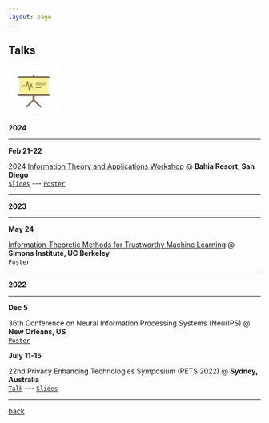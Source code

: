 ```yaml
---
layout: page
---
```


## Talks

<img src="assets/fig/talk.png" alt="drawing" width="100"/>

**2024**

---
**Feb 21-22**  

2024 [Information Theory and Applications Workshop](https://ita.ucsd.edu/workshop/) @ **Bahia Resort, San Diego**  
[`Slides`](https://drive.google.com/file/d/1qHEB-8SMcvrub9inBWjh-wv0oqjVd9v4/view?usp=share_link) --- 
[`Poster`](https://drive.google.com/file/d/1udAtljovkWm58wIxg1mR9xpqcFna9sFp/view?usp=share_link)

---

**2023**

---

**May 24**

[Information-Theoretic Methods for Trustworthy Machine Learning](https://simons.berkeley.edu/workshops/asu-it-ml/schedule#simons-tabs)
@ **Simons Institute, UC Berkeley**  
[`Poster`](https://docs.google.com/presentation/d/1KppYUn7NZYr2lnXMbDIHdFW3yBnbz08e/edit?usp=share_link&ouid=109203633834170149669&rtpof=true&sd=true)

---

**2022**

---

**Dec 5**

36th Conference on Neural Information Processing Systems (NeurIPS) @ **New Orleans, US**  
[`Poster`](https://docs.google.com/presentation/d/10BI5i7zcZcgMS0DgFvvalxtMlb3DoFXEy9P9S2FLh-Y/edit?usp=share_link)

**July 11-15**

22nd Privacy Enhancing Technologies Symposium (PETS 2022) @ **Sydney, Australia**  
[`Talk`](https://youtu.be/AlnCVAe-mHg?si=wpkIpxlABwSURdzv) --- 
[`Slides`](https://docs.google.com/presentation/d/1acwydVVgOOusUnoZ8IJedZACrR8ubnlb/edit?usp=share_link&ouid=109203633834170149669&rtpof=true&sd=true)

---



[back](./)

